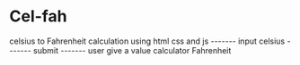 # Cel-fah

celsius to Fahrenheit calculation
using html css and js
------- input celsius
------- submit
------- user give a value calculator Fahrenheit 
